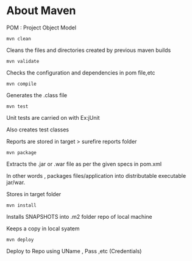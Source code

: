 # About Maven
POM : Project Object Model
```
mvn clean 
```
Cleans the files and directories created by previous maven builds
```
mvn validate
```
Checks the configuration and dependencies in pom file,etc
```
mvn compile
```
Generates the .class file
```
mvn test
```
Unit tests are carried on with Ex:jUnit

Also creates test classes

Reports are stored in target > surefire reports folder
```
mvn package
```
Extracts the .jar or .war file as per the given specs in pom.xml

In other words , packages files/application into distributable executable jar/war.

Stores in target folder
```
mvn install
```
Installs SNAPSHOTS into .m2 folder repo of local machine

Keeps a copy in local syatem
```
mvn deploy
```
Deploy to Repo using UName , Pass ,etc (Credentials)